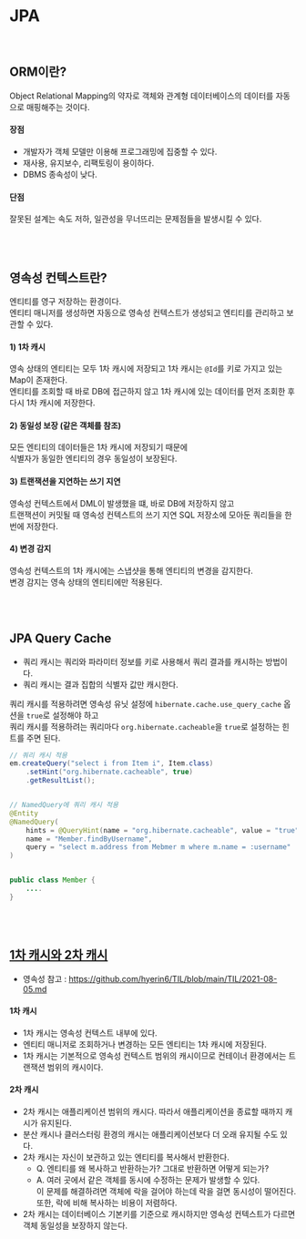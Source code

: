 # JPA  
<br />      

## ORM이란?  
Object Relational Mapping의 약자로 객체와 관계형 데이터베이스의 데이터를 자동으로 매핑해주는 것이다.     

#### 장점
* 개발자가 객체 모델만 이용해 프로그래밍에 집중할 수 있다.     
* 재사용, 유지보수, 리팩토링이 용이하다.   
* DBMS 종속성이 낮다.   

#### 단점
잘못된 설계는 속도 저하, 일관성을 무너뜨리는 문제점들을 발생시킬 수 있다.   

<br />
<br />

## 영속성 컨텍스트란?
엔티티를 영구 저장하는 환경이다.   
엔티티 매니저를 생성하면 자동으로 영속성 컨텍스트가 생성되고 엔티티를 관리하고 보관할 수 있다.    

#### 1) 1차 캐시 
영속 상태의 엔티티는 모두 1차 캐시에 저장되고 1차 캐시는 `@Id`를 키로 가지고 있는 Map이 존재한다.      
엔티티를 조회할 때 바로 DB에 접근하지 않고 1차 캐시에 있는 데이터를 먼저 조회한 후 다시 1차 캐시에 저장한다.      

#### 2) 동일성 보장 (같은 객체를 참조)
모든 엔티티의 데이터들은 1차 캐시에 저장되기 때문에   
식별자가 동일한 엔티티의 경우 동일성이 보장된다.   

#### 3) 트랜잭션을 지연하는 쓰기 지연   
영속성 컨텍스트에서 DML이 발생했을 떄, 바로 DB에 저장하지 않고   
트랜잭션이 커밋될 때 영속성 컨텍스트의 쓰기 지연 SQL 저장소에 모아둔 쿼리들을 한 번에 저장한다.  

#### 4) 변경 감지 
영속성 컨텍스트의 1차 캐시에는 스냅샷을 통해 엔티티의 변경을 감지한다.    
변경 감지는 영속 상태의 엔티티에만 적용된다.   

<br />
<br />

## JPA Query Cache  
* 쿼리 캐시는 쿼리와 파라미터 정보를 키로 사용해서 쿼리 결과를 캐시하는 방법이다.      
* 쿼리 캐시는 결과 집합의 식별자 값만 캐시한다.  

쿼리 캐시를 적용하려면 영속성 유닛 설정에 `hibernate.cache.use_query_cache` 옵션을 `true`로 설정해야 하고   
쿼리 캐시를 적용하려는 쿼리마다 `org.hibernate.cacheable`을 `true`로 설정하는 힌트를 주면 된다.   

```java  
// 쿼리 캐시 적용
em.createQuery("select i from Item i", Item.class)
	.setHint("org.hibernate.cacheable", true)
    .getResultList();


// NamedQuery에 쿼리 캐시 적용
@Entity
@NamedQuery(
	hints = @QueryHint(name = "org.hibernate.cacheable", value = "true"),
    name = "Member.findByUsername",
    query = "select m.address from Mebmer m where m.name = :username"
)


public class Member {
	....
}
```

<br />
<br />

## [1차 캐시와 2차 캐시](https://github.com/hyerin6/TIL/blob/main/JPA/16.%20%ED%8A%B8%EB%9E%9C%EC%9E%AD%EC%85%98%EA%B3%BC%20%EB%9D%BD%2C%202%EC%B0%A8%20%EC%BA%90%EC%8B%9C/chap16.md#2-2%EC%B0%A8-%EC%BA%90%EC%8B%9C)  
* 영속성 참고 : <https://github.com/hyerin6/TIL/blob/main/TIL/2021-08-05.md>  

#### 1차 캐시  
* 1차 캐시는 영속성 컨텍스트 내부에 있다.   
* 엔티티 매니저로 조회하거나 변경하는 모든 엔티티는 1차 캐시에 저장된다.   
* 1차 캐시는 기본적으로 영속성 컨텍스트 범위의 캐시이므로 컨테이너 환경에서는 트랜잭션 범위의 캐시이다.   

#### 2차 캐시 
* 2차 캐시는 애플리케이션 범위의 캐시다. 따라서 애플리케이션을 종료할 때까지 캐시가 유지된다.   
* 분산 캐시나 클러스터링 환경의 캐시는 애플리케이션보다 더 오래 유지될 수도 있다.   
* 2차 캐시는 자신이 보관하고 있는 엔티티를 복사해서 반환한다. 
    - Q. 엔티티를 왜 복사하고 반환하는가? 그대로 반환하면 어떻게 되는가?
    - A. 여러 곳에서 같은 객체를 동시에 수정하는 문제가 발생할 수 있다.   
      이 문제를 해결하려면 객체에 락을 걸어야 하는데 락을 걸면 동시성이 떨어진다. 
      또한, 락에 비해 복사하는 비용이 저렴하다.
* 2차 캐시는 데이터베이스 기본키를 기준으로 캐시하지만 영속성 컨텍스트가 다르면 객체 동일성을 보장하지 않는다.



